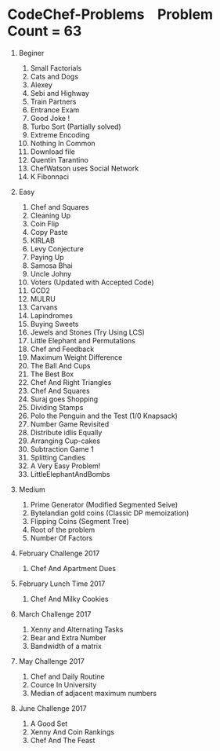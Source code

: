 # CodeChef-Problems         &nbsp;&nbsp; Problem Count = 63

1. Beginer
    1. Small Factorials
    2. Cats and Dogs
    3. Alexey
    4. Sebi and Highway
    5. Train Partners
    6. Entrance Exam
    7. Good Joke !
    8. Turbo Sort (Partially solved)
    9. Extreme Encoding
    10. Nothing In Common
    11. Download file  
    12. Quentin Tarantino
    13. ChefWatson uses Social Network
	14. K Fibonnaci

2. Easy
    1. Chef and Squares
    2. Cleaning Up
    3. Coin Flip
    4. Copy Paste
    5. KIRLAB
    6. Levy Conjecture
    7. Paying Up
    8. Samosa Bhai
    9. Uncle Johny
    10. Voters (Updated with Accepted Code)
    11. GCD2
    12. MULRU
    13. Carvans
    14. Lapindromes
    15. Buying Sweets
    16. Jewels and Stones (Try Using LCS)
    17. Little Elephant and Permutations
    18. Chef and Feedback
    19. Maximum Weight Difference
    20. The Ball And Cups
    21. The Best Box
    22. Chef And Right Triangles
    23. Chef And Squares
    24. Suraj goes Shopping
    25. Dividing Stamps
    26. Polo the Penguin and the Test (1/0 Knapsack)
    27. Number Game Revisited
    28. Distribute idlis Equally
    29. Arranging Cup-cakes
    30. Subtraction Game 1
    31. Splitting Candies
    32. A Very Easy Problem!
	33. LittleElephantAndBombs

3. Medium
    1. Prime Generator (Modified Segmented Seive)
    2. Bytelandian gold coins (Classic DP memoization)
    3. Flipping Coins (Segment Tree)
    4. Root of the problem
	5. Number Of Factors

4. February Challenge 2017
    1. Chef And Apartment Dues

5. February Lunch Time 2017
    1. Chef And Milky Cookies

6. March Challenge 2017
    1. Xenny and Alternating Tasks
    2. Bear and Extra Number
    3. Bandwidth of a matrix
	
7. May Challenge 2017
	1. Chef and Daily Routine
	2. Cource In University
	3. Median of adjacent maximum numbers
	
8. June Challenge 2017
	1. A Good Set
	2. Xenny And Coin Rankings
	3. Chef And The Feast
